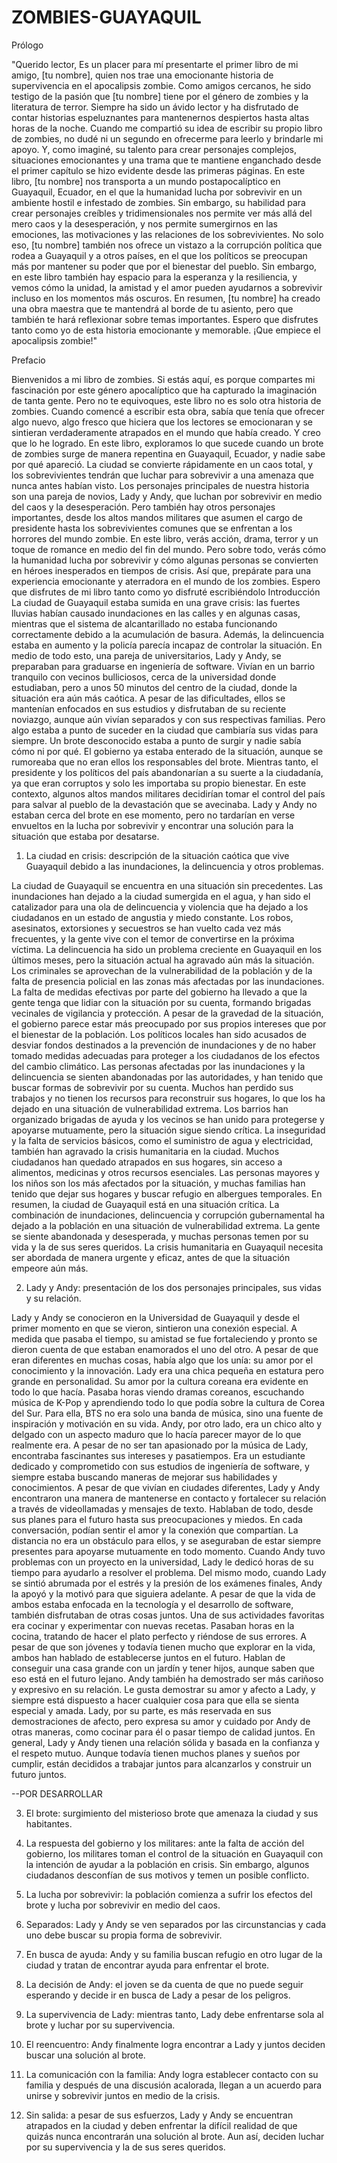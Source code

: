 # ZOMBIES-GUAYAQUIL


Prólogo

"Querido lector,
Es un placer para mí presentarte el primer libro de mi amigo, [tu nombre], quien nos trae una emocionante historia de supervivencia en el apocalipsis zombie.
Como amigos cercanos, he sido testigo de la pasión que [tu nombre] tiene por el género de zombies y la literatura de terror. Siempre ha sido un ávido lector y ha disfrutado de contar historias espeluznantes para mantenernos despiertos hasta altas horas de la noche.
Cuando me compartió su idea de escribir su propio libro de zombies, no dudé ni un segundo en ofrecerme para leerlo y brindarle mi apoyo. Y, como imaginé, su talento para crear personajes complejos, situaciones emocionantes y una trama que te mantiene enganchado desde el primer capítulo se hizo evidente desde las primeras páginas.
En este libro, [tu nombre] nos transporta a un mundo postapocalíptico en Guayaquil, Ecuador, en el que la humanidad lucha por sobrevivir en un ambiente hostil e infestado de zombies. Sin embargo, su habilidad para crear personajes creíbles y tridimensionales nos permite ver más allá del mero caos y la desesperación, y nos permite sumergirnos en las emociones, las motivaciones y las relaciones de los sobrevivientes.
No solo eso, [tu nombre] también nos ofrece un vistazo a la corrupción política que rodea a Guayaquil y a otros países, en el que los políticos se preocupan más por mantener su poder que por el bienestar del pueblo. Sin embargo, en este libro también hay espacio para la esperanza y la resiliencia, y vemos cómo la unidad, la amistad y el amor pueden ayudarnos a sobrevivir incluso en los momentos más oscuros.
En resumen, [tu nombre] ha creado una obra maestra que te mantendrá al borde de tu asiento, pero que también te hará reflexionar sobre temas importantes. Espero que disfrutes tanto como yo de esta historia emocionante y memorable.
¡Que empiece el apocalipsis zombie!"

Prefacio

Bienvenidos a mi libro de zombies. Si estás aquí, es porque compartes mi fascinación por este género apocalíptico que ha capturado la imaginación de tanta gente. Pero no te equivoques, este libro no es solo otra historia de zombies.
Cuando comencé a escribir esta obra, sabía que tenía que ofrecer algo nuevo, algo fresco que hiciera que los lectores se emocionaran y se sintieran verdaderamente atrapados en el mundo que había creado. Y creo que lo he logrado.
En este libro, exploramos lo que sucede cuando un brote de zombies surge de manera repentina en Guayaquil, Ecuador, y nadie sabe por qué apareció. La ciudad se convierte rápidamente en un caos total, y los sobrevivientes tendrán que luchar para sobrevivir a una amenaza que nunca antes habían visto.
Los personajes principales de nuestra historia son una pareja de novios, Lady y Andy, que luchan por sobrevivir en medio del caos y la desesperación. Pero también hay otros personajes importantes, desde los altos mandos militares que asumen el cargo de presidente hasta los sobrevivientes comunes que se enfrentan a los horrores del mundo zombie.
En este libro, verás acción, drama, terror y un toque de romance en medio del fin del mundo. Pero sobre todo, verás cómo la humanidad lucha por sobrevivir y cómo algunas personas se convierten en héroes inesperados en tiempos de crisis.
Así que, prepárate para una experiencia emocionante y aterradora en el mundo de los zombies. Espero que disfrutes de mi libro tanto como yo disfruté escribiéndolo
Introducción
La ciudad de Guayaquil estaba sumida en una grave crisis: las fuertes lluvias habían causado inundaciones en las calles y en algunas casas, mientras que el sistema de alcantarillado no estaba funcionando correctamente debido a la acumulación de basura. Además, la delincuencia estaba en aumento y la policía parecía incapaz de controlar la situación.
En medio de todo esto, una pareja de universitarios, Lady y Andy, se preparaban para graduarse en ingeniería de software. Vivían en un barrio tranquilo con vecinos bulliciosos, cerca de la universidad donde estudiaban, pero a unos 50 minutos del centro de la ciudad, donde la situación era aún más caótica. A pesar de las dificultades, ellos se mantenían enfocados en sus estudios y disfrutaban de su reciente noviazgo, aunque aún vivían separados y con sus respectivas familias.
Pero algo estaba a punto de suceder en la ciudad que cambiaría sus vidas para siempre. Un brote desconocido estaba a punto de surgir y nadie sabía cómo ni por qué. El gobierno ya estaba enterado de la situación, aunque se rumoreaba que no eran ellos los responsables del brote. Mientras tanto, el presidente y los políticos del país abandonarían a su suerte a la ciudadanía, ya que eran corruptos y solo les importaba su propio bienestar. En este contexto, algunos altos mandos militares decidirían tomar el control del país para salvar al pueblo de la devastación que se avecinaba.
Lady y Andy no estaban cerca del brote en ese momento, pero no tardarían en verse envueltos en la lucha por sobrevivir y encontrar una solución para la situación que estaba por desatarse.




1.	La ciudad en crisis: descripción de la situación caótica que vive Guayaquil debido a las inundaciones, la delincuencia y otros problemas.

La ciudad de Guayaquil se encuentra en una situación sin precedentes. Las inundaciones han dejado a la ciudad sumergida en el agua, y han sido el catalizador para una ola de delincuencia y violencia que ha dejado a los ciudadanos en un estado de angustia y miedo constante. Los robos, asesinatos, extorsiones y secuestros se han vuelto cada vez más frecuentes, y la gente vive con el temor de convertirse en la próxima víctima.
La delincuencia ha sido un problema creciente en Guayaquil en los últimos meses, pero la situación actual ha agravado aún más la situación. Los criminales se aprovechan de la vulnerabilidad de la población y de la falta de presencia policial en las zonas más afectadas por las inundaciones. La falta de medidas efectivas por parte del gobierno ha llevado a que la gente tenga que lidiar con la situación por su cuenta, formando brigadas vecinales de vigilancia y protección.
A pesar de la gravedad de la situación, el gobierno parece estar más preocupado por sus propios intereses que por el bienestar de la población. Los políticos locales han sido acusados de desviar fondos destinados a la prevención de inundaciones y de no haber tomado medidas adecuadas para proteger a los ciudadanos de los efectos del cambio climático.
Las personas afectadas por las inundaciones y la delincuencia se sienten abandonadas por las autoridades, y han tenido que buscar formas de sobrevivir por su cuenta. Muchos han perdido sus trabajos y no tienen los recursos para reconstruir sus hogares, lo que los ha dejado en una situación de vulnerabilidad extrema. Los barrios han organizado brigadas de ayuda y los vecinos se han unido para protegerse y apoyarse mutuamente, pero la situación sigue siendo crítica.
La inseguridad y la falta de servicios básicos, como el suministro de agua y electricidad, también han agravado la crisis humanitaria en la ciudad. Muchos ciudadanos han quedado atrapados en sus hogares, sin acceso a alimentos, medicinas y otros recursos esenciales. Las personas mayores y los niños son los más afectados por la situación, y muchas familias han tenido que dejar sus hogares y buscar refugio en albergues temporales.
En resumen, la ciudad de Guayaquil está en una situación crítica. La combinación de inundaciones, delincuencia y corrupción gubernamental ha dejado a la población en una situación de vulnerabilidad extrema. La gente se siente abandonada y desesperada, y muchas personas temen por su vida y la de sus seres queridos. La crisis humanitaria en Guayaquil necesita ser abordada de manera urgente y eficaz, antes de que la situación empeore aún más.






2.	Lady y Andy: presentación de los dos personajes principales, sus vidas y su relación.

Lady y Andy se conocieron en la Universidad de Guayaquil y desde el primer momento en que se vieron, sintieron una conexión especial. A medida que pasaba el tiempo, su amistad se fue fortaleciendo y pronto se dieron cuenta de que estaban enamorados el uno del otro. A pesar de que eran diferentes en muchas cosas, había algo que los unía: su amor por el conocimiento y la innovación.
Lady era una chica pequeña en estatura pero grande en personalidad. Su amor por la cultura coreana era evidente en todo lo que hacía. Pasaba horas viendo dramas coreanos, escuchando música de K-Pop y aprendiendo todo lo que podía sobre la cultura de Corea del Sur. Para ella, BTS no era solo una banda de música, sino una fuente de inspiración y motivación en su vida.
Andy, por otro lado, era un chico alto y delgado con un aspecto maduro que lo hacía parecer mayor de lo que realmente era. A pesar de no ser tan apasionado por la música de Lady, encontraba fascinantes sus intereses y pasatiempos. Era un estudiante dedicado y comprometido con sus estudios de ingeniería de software, y siempre estaba buscando maneras de mejorar sus habilidades y conocimientos.
A pesar de que vivían en ciudades diferentes, Lady y Andy encontraron una manera de mantenerse en contacto y fortalecer su relación a través de videollamadas y mensajes de texto. Hablaban de todo, desde sus planes para el futuro hasta sus preocupaciones y miedos. En cada conversación, podían sentir el amor y la conexión que compartían.
La distancia no era un obstáculo para ellos, y se aseguraban de estar siempre presentes para apoyarse mutuamente en todo momento. Cuando Andy tuvo problemas con un proyecto en la universidad, Lady le dedicó horas de su tiempo para ayudarlo a resolver el problema. Del mismo modo, cuando Lady se sintió abrumada por el estrés y la presión de los exámenes finales, Andy la apoyó y la motivó para que siguiera adelante.
A pesar de que la vida de ambos estaba enfocada en la tecnología y el desarrollo de software, también disfrutaban de otras cosas juntos. Una de sus actividades favoritas era cocinar y experimentar con nuevas recetas. Pasaban horas en la cocina, tratando de hacer el plato perfecto y riéndose de sus errores.
A pesar de que son jóvenes y todavía tienen mucho que explorar en la vida, ambos han hablado de establecerse juntos en el futuro. Hablan de conseguir una casa grande con un jardín y tener hijos, aunque saben que eso está en el futuro lejano.
Andy también ha demostrado ser más cariñoso y expresivo en su relación. Le gusta demostrar su amor y afecto a Lady, y siempre está dispuesto a hacer cualquier cosa para que ella se sienta especial y amada. Lady, por su parte, es más reservada en sus demostraciones de afecto, pero expresa su amor y cuidado por Andy de otras maneras, como cocinar para él o pasar tiempo de calidad juntos.
En general, Lady y Andy tienen una relación sólida y basada en la confianza y el respeto mutuo. Aunque todavía tienen muchos planes y sueños por cumplir, están decididos a trabajar juntos para alcanzarlos y construir un futuro juntos.




--POR DESARROLLAR

3.	El brote: surgimiento del misterioso brote que amenaza la ciudad y sus habitantes.

4.	La respuesta del gobierno y los militares: ante la falta de acción del gobierno, los militares toman el control de la situación en Guayaquil con la intención de ayudar a la población en crisis. Sin embargo, algunos ciudadanos desconfían de sus motivos y temen un posible conflicto.

5.	La lucha por sobrevivir: la población comienza a sufrir los efectos del brote y lucha por sobrevivir en medio del caos.

6.	Separados: Lady y Andy se ven separados por las circunstancias y cada uno debe buscar su propia forma de sobrevivir.

7.	En busca de ayuda: Andy y su familia buscan refugio en otro lugar de la ciudad y tratan de encontrar ayuda para enfrentar el brote.

8.	La decisión de Andy: el joven se da cuenta de que no puede seguir esperando y decide ir en busca de Lady a pesar de los peligros.
9.	La supervivencia de Lady: mientras tanto, Lady debe enfrentarse sola al brote y luchar por su supervivencia.

10.	El reencuentro: Andy finalmente logra encontrar a Lady y juntos deciden buscar una solución al brote.

11.	La comunicación con la familia: Andy logra establecer contacto con su familia y después de una discusión acalorada, llegan a un acuerdo para unirse y sobrevivir juntos en medio de la crisis.

12.	Sin salida: a pesar de sus esfuerzos, Lady y Andy se encuentran atrapados en la ciudad y deben enfrentar la difícil realidad de que quizás nunca encontrarán una solución al brote. Aun así, deciden luchar por su supervivencia y la de sus seres queridos.



